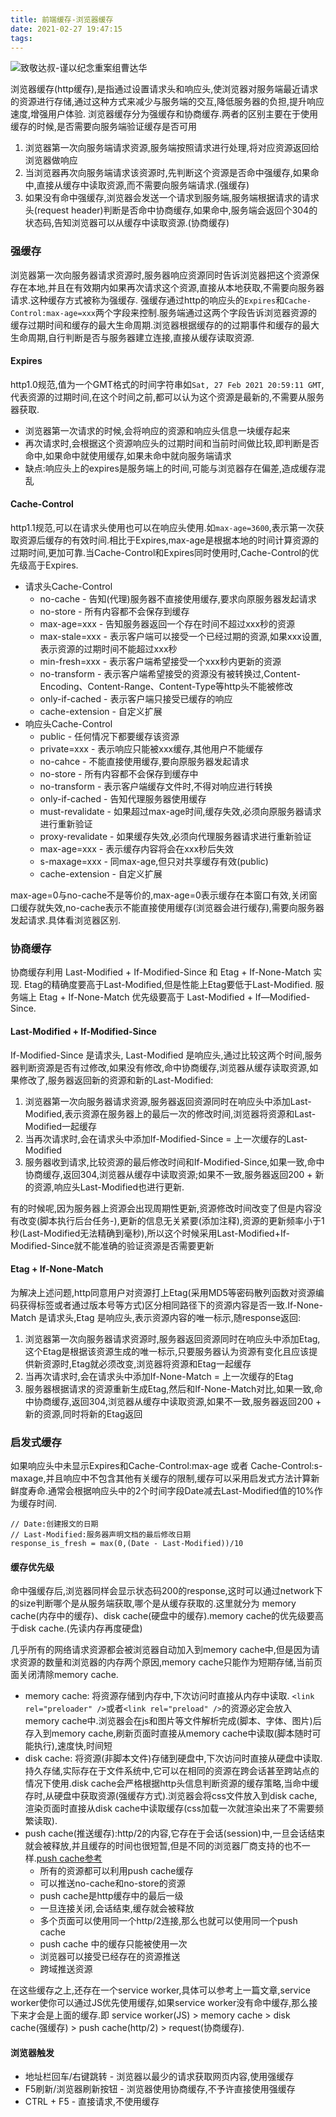 ```yaml
---
title: 前端缓存-浏览器缓存
date: 2021-02-27 19:47:15
tags:
---
```

![致敬达叔-谨以纪念重案组曹达华](https://imgsa.baidu.com/forum/w%3D580/sign=4641543c44fbfbeddc59367748f1f78e/6c913c12c8fcc3cedf130c309d45d688d53f2067.jpg)

浏览器缓存(http缓存),是指通过设置请求头和响应头,使浏览器对服务端最近请求的资源进行存储,通过这种方式来减少与服务端的交互,降低服务器的负担,提升响应速度,增强用户体验.
浏览器缓存分为强缓存和协商缓存.两者的区别主要在于使用缓存的时候,是否需要向服务端验证缓存是否可用

1. 浏览器第一次向服务端请求资源,服务端按照请求进行处理,将对应资源返回给浏览器做响应
2. 当浏览器再次向服务端请求该资源时,先判断这个资源是否命中强缓存,如果命中,直接从缓存中读取资源,而不需要向服务端请求.(强缓存)
3. 如果没有命中强缓存,浏览器会发送一个请求到服务端,服务端根据请求的请求头(request header)判断是否命中协商缓存,如果命中,服务端会返回个304的状态码,告知浏览器可以从缓存中读取资源.(协商缓存)

### 强缓存

浏览器第一次向服务器请求资源时,服务器响应资源同时告诉浏览器把这个资源保存在本地,并且在有效期内如果再次请求这个资源,直接从本地获取,不需要向服务器请求.这种缓存方式被称为强缓存.
强缓存通过http的响应头的`Expires`和`Cache-Control:max-age=xxx`两个字段来控制.服务端通过这两个字段告诉浏览器资源的缓存过期时间和缓存的最大生命周期.浏览器根据缓存的的过期事件和缓存的最大生命周期,自行判断是否与服务器建立连接,直接从缓存读取资源.
#### Expires

http1.0规范,值为一个GMT格式的时间字符串如`Sat, 27 Feb 2021 20:59:11 GMT`,代表资源的过期时间,在这个时间之前,都可以认为这个资源是最新的,不需要从服务器获取.
  - 浏览器第一次请求的时候,会将响应的资源和响应头信息一块缓存起来
  - 再次请求时,会根据这个资源响应头的过期时间和当前时间做比较,即判断是否命中,如果命中就使用缓存,如果未命中就向服务端请求
  - 缺点:响应头上的expires是服务端上的时间,可能与浏览器存在偏差,造成缓存混乱

#### Cache-Control

http1.1规范,可以在请求头使用也可以在响应头使用.如`max-age=3600`,表示第一次获取资源后缓存的有效时间.相比于Expires,max-age是根据本地的时间计算资源的过期时间,更加可靠.当Cache-Control和Expires同时使用时,Cache-Control的优先级高于Expires.

- 请求头Cache-Control
  - no-cache - 告知(代理)服务器不直接使用缓存,要求向原服务器发起请求
  - no-store - 所有内容都不会保存到缓存
  - max-age=xxx - 告知服务器返回一个存在时间不超过xxx秒的资源
  - max-stale=xxx - 表示客户端可以接受一个已经过期的资源,如果xxx设置,表示资源的过期时间不能超过xxx秒
  - min-fresh=xxx - 表示客户端希望接受一个xxx秒内更新的资源
  - no-transform - 表示客户端希望接受的资源没有被转换过,Content-Encoding、Content-Range、Content-Type等http头不能被修改
  - only-if-cached - 表示客户端只接受已缓存的响应
  - cache-extension - 自定义扩展
- 响应头Cache-Control
  - public - 任何情况下都要缓存该资源
  - private=xxx - 表示响应只能被xxx缓存,其他用户不能缓存
  - no-cahce - 不能直接使用缓存,要向原服务器发起请求
  - no-store - 所有内容都不会保存到缓存中
  - no-transform - 表示客户端缓存文件时,不得对响应进行转换
  - only-if-cached - 告知代理服务器使用缓存
  - must-revalidate - 如果超过max-age时间,缓存失效,必须向原服务器请求进行重新验证
  - proxy-revalidate - 如果缓存失效,必须向代理服务器请求进行重新验证
  - max-age=xxx - 表示缓存内容将会在xxx秒后失效
  - s-maxage=xxx - 同max-age,但只对共享缓存有效(public)
  - cache-extension - 自定义扩展

max-age=0与no-cache不是等价的,max-age=0表示缓存在本窗口有效,关闭窗口缓存就失效,no-cache表示不能直接使用缓存(浏览器会进行缓存),需要向服务器发起请求.具体看浏览器区别.


### 协商缓存

协商缓存利用 Last-Modified + If-Modified-Since 和 Etag + If-None-Match 实现. Etag的精确度要高于Last-Modified,但是性能上Etag要低于Last-Modified. 服务端上 Etag + If-None-Match 优先级要高于 Last-Modified + If—Modified-Since.

#### Last-Modified + If-Modified-Since 

If-Modified-Since 是请求头, Last-Modified 是响应头,通过比较这两个时间,服务器判断资源是否有过修改,如果没有修改,命中协商缓存,浏览器从缓存读取资源,如果修改了,服务器返回新的资源和新的Last-Modified:

1. 浏览器第一次向服务器请求资源,服务器返回资源同时在响应头中添加Last-Modified,表示资源在服务器上的最后一次的修改时间,浏览器将资源和Last-Modified一起缓存
2. 当再次请求时,会在请求头中添加If-Modified-Since = 上一次缓存的Last-Modified
3. 服务器收到请求,比较资源的最后修改时间和If-Modified-Since,如果一致,命中协商缓存,返回304,浏览器从缓存中读取资源;如果不一致,服务器返回200 + 新的资源,响应头Last-Modified也进行更新.

有的时候呢,因为服务器上资源会出现周期性更新,资源修改时间改变了但是内容没有改变(脚本执行后台任务-),更新的信息无关紧要(添加注释),资源的更新频率小于1秒(Last-Modified无法精确到毫秒),所以这个时候采用Last-Modified+If-Modified-Since就不能准确的验证资源是否需要更新

#### Etag + If-None-Match

为解决上述问题,http同意用户对资源打上Etag(采用MD5等密码散列函数对资源编码获得标签或者通过版本号等方式)区分相同路径下的资源内容是否一致.If-None-Match 是请求头,Etag 是响应头,表示资源内容的唯一标示,随response返回:

1. 浏览器第一次向服务器请求资源时,服务器返回资源同时在响应头中添加Etag,这个Etag是根据该资源生成的唯一标示,只要服务器认为资源有变化且应该提供新资源时,Etag就必须改变,浏览器将资源和Etag一起缓存
2. 当再次请求时,会在请求头中添加If-None-Match = 上一次缓存的Etag
3. 服务器根据请求的资源重新生成Etag,然后和If-None-Match对比,如果一致,命中协商缓存,返回304,浏览器从缓存中读取资源,如果不一致,服务器返回200 + 新的资源,同时将新的Etag返回

### 启发式缓存

如果响应头中未显示Expires和Cache-Control:max-age 或者 Cache-Control:s-maxage,并且响应中不包含其他有关缓存的限制,缓存可以采用启发式方法计算新鲜度寿命.通常会根据响应头中的2个时间字段Date减去Last-Modified值的10%作为缓存时间.
```
// Date:创建报文的日期
// Last-Modified:服务器声明文档的最后修改日期
response_is_fresh = max(0,(Date - Last-Modified))/10
```

#### 缓存优先级

命中强缓存后,浏览器同样会显示状态码200的response,这时可以通过network下的size判断哪个是从服务端获取,哪个是从缓存获取的.这里就分为 memory cache(内存中的缓存)、disk cache(硬盘中的缓存).memory cache的优先级要高于disk cache.(先读内存再度硬盘)

几乎所有的网络请求资源都会被浏览器自动加入到memory cache中,但是因为请求资源的数量和浏览器的内存两个原因,memory cache只能作为短期存储,当前页面关闭清除memory cache.

- memory cache: 将资源存储到内存中,下次访问时直接从内存中读取. `<link rel="preloader" />`或者`<link rel="preload" />`的资源必定会放入memory cache中.浏览器会在js和图片等文件解析完成(脚本、字体、图片)后存入到memory cache,刷新页面时直接从memory cache中读取(脚本随时可能执行),速度快,时间短
- disk cache: 将资源(非脚本文件)存储到硬盘中,下次访问时直接从硬盘中读取. 持久存储,实际存在于文件系统中,它可以在相同的资源在跨会话甚至跨站点的情况下使用.disk cache会严格根据http头信息判断资源的缓存策略,当命中缓存时,从硬盘中获取资源(强缓存方式).浏览器会将css文件放入到disk cache,渲染页面时直接从disk cache中读取缓存(css加载一次就渲染出来了不需要频繁读取).
- push cache(推送缓存):http/2的内容,它存在于会话(session)中,一旦会话结束就会被释放,并且缓存的时间也很短暂,但是不同的浏览器厂商支持的也不一样.[push cache参考](https://jakearchibald.com/2017/h2-push-tougher-than-i-thought/)
  - 所有的资源都可以利用push cache缓存
  - 可以推送no-cache和no-store的资源
  - push cache是http缓存中的最后一级
  - 一旦连接关闭,会话结束,缓存就会被释放
  - 多个页面可以使用同一个http/2连接,那么也就可以使用同一个push cache 
  - push cache 中的缓存只能被使用一次
  - 浏览器可以接受已经存在的资源推送
  - 跨域推送资源

在这些缓存之上,还存在一个service worker,具体可以参考上一篇文章,service worker使你可以通过JS优先使用缓存,如果service worker没有命中缓存,那么接下来才会是上面的缓存.即 service worker(JS) > memory cache > disk cache(强缓存) > push cache(http/2) > request(协商缓存).

#### 浏览器触发

- 地址栏回车/右键跳转 - 浏览器以最少的请求获取网页内容,使用强缓存
- F5刷新/浏览器刷新按钮 - 浏览器使用协商缓存,不予许直接使用强缓存
- CTRL + F5 - 直接请求,不使用缓存

